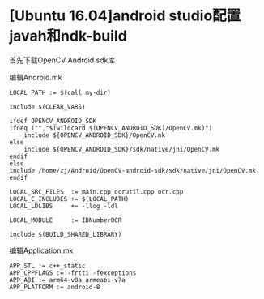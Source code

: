 
# [Ubuntu 16.04]android studio配置javah和ndk-build

首先下载OpenCV Android sdk库

编辑Android.mk

    LOCAL_PATH := $(call my-dir)

    include $(CLEAR_VARS)

    ifdef OPENCV_ANDROID_SDK
    ifneq ("","$(wildcard $(OPENCV_ANDROID_SDK)/OpenCV.mk)")
        include ${OPENCV_ANDROID_SDK}/OpenCV.mk
    else
        include ${OPENCV_ANDROID_SDK}/sdk/native/jni/OpenCV.mk
    endif
    else
    include /home/zj/Android/OpenCV-android-sdk/sdk/native/jni/OpenCV.mk
    endif

    LOCAL_SRC_FILES  := main.cpp ocrutil.cpp ocr.cpp
    LOCAL_C_INCLUDES += $(LOCAL_PATH)
    LOCAL_LDLIBS     += -llog -ldl

    LOCAL_MODULE     := IDNumberOCR

    include $(BUILD_SHARED_LIBRARY)

编辑Application.mk

    APP_STL := c++_static
    APP_CPPFLAGS := -frtti -fexceptions
    APP_ABI := arm64-v8a armeabi-v7a
    APP_PLATFORM := android-8